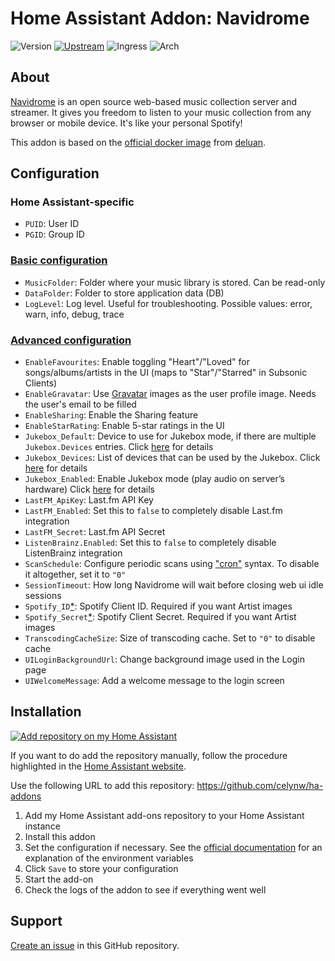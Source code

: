 # Home Assistant Addon: Navidrome

![Version](https://img.shields.io/badge/dynamic/json?label=Version&query=%24.version&url=https%3A%2F%2Fraw.githubusercontent.com%2Fcelynw%2Fha-addons%2Fmaster%2Fnavidrome%2Fconfig.json)
[![Upstream](https://img.shields.io/github/v/release/navidrome/navidrome?label=Upstream)](https://github.com/navidrome/navidrome/tree/v0.51.1)
![Ingress](https://img.shields.io/badge/dynamic/json?label=Ingress&query=%24.ingress&url=https%3A%2F%2Fraw.githubusercontent.com%2Fcelynw%2Fha-addons%2Fmaster%2Fnavidrome%2Fconfig.json)
![Arch](https://img.shields.io/badge/dynamic/json?color=success&label=Arch&query=%24.arch&url=https%3A%2F%2Fraw.githubusercontent.com%2Fcelynw%2Fha-addons%2Fmaster%2Fnavidrome%2Fconfig.json)

<!-- [![Codacy Badge](https://app.codacy.com/project/badge/Grade/9c6cf10bdbba45ecb202d7f579b5be0e)](https://www.codacy.com/gh/alexbelgium/hassio-addons/dashboard?utm_source=github.com&utm_medium=referral&utm_content=alexbelgium/hassio-addons&utm_campaign=Badge_Grade) -->
<!-- [![GitHub Super-Linter](https://img.shields.io/github/actions/workflow/status/alexbelgium/hassio-addons/weekly-supelinter.yaml?label=Lint%20code%20base)](https://github.com/alexbelgium/hassio-addons/actions/workflows/weekly-supelinter.yaml) -->
<!-- [![Builder](https://img.shields.io/github/actions/workflow/status/alexbelgium/hassio-addons/onpush_builder.yaml?label=Builder)](https://github.com/alexbelgium/hassio-addons/actions/workflows/onpush_builder.yaml) -->

## About

[Navidrome](https://github.com/navidrome/navidrome) is an open source web-based music collection server and streamer.
It gives you freedom to listen to your music collection from any browser or mobile device.
It's like your personal Spotify!

This addon is based on the [official docker image](https://hub.docker.com/r/deluan/navidrome) from [deluan](https://hub.docker.com/u/deluan).

## Configuration

### Home Assistant-specific

- `PUID`: User ID
- `PGID`: Group ID

### [Basic configuration](https://www.navidrome.org/docs/usage/configuration-options/#basic-configuration)

- `MusicFolder`: Folder where your music library is stored. Can be read-only
- `DataFolder`: Folder to store application data (DB)
- `LogLevel`: Log level. Useful for troubleshooting. Possible values: error, warn, info, debug, trace

### [Advanced configuration](https://www.navidrome.org/docs/usage/configuration-options/#advanced-configuration)

- `EnableFavourites`: Enable toggling "Heart"/"Loved" for songs/albums/artists in the UI (maps to "Star"/"Starred" in Subsonic Clients)
- `EnableGravatar`: Use [Gravatar](https://gravatar.com/) images as the user profile image. Needs the user's email to be filled
- `EnableSharing`: Enable the Sharing feature
- `EnableStarRating`: Enable 5-star ratings in the UI
- `Jukebox_Default`: Device to use for Jukebox mode, if there are multiple `Jukebox.Devices` entries. Click [here](https://www.navidrome.org/docs/usage/jukebox/#configuration) for details
- `Jukebox_Devices`: List of devices that can be used by the Jukebox. Click [here](https://www.navidrome.org/docs/usage/jukebox/#configuration) for details
- `Jukebox_Enabled`: Enable Jukebox mode (play audio on server’s hardware) Click [here](https://www.navidrome.org/docs/usage/jukebox/#configuration) for details
- `LastFM_ApiKey`: Last.fm API Key
- `LastFM_Enabled`: Set this to `false` to completely disable Last.fm integration
- `LastFM_Secret`: Last.fm API Secret
- `ListenBrainz.Enabled`: Set this to `false` to completely disable ListenBrainz integration
- `ScanSchedule`: Configure periodic scans using ["cron"](https://crontab.guru/) syntax. To disable it altogether, set it to `"0"`
- `SessionTimeout`: How long Navidrome will wait before closing web ui idle sessions
- `Spotify_ID`[*](https://www.navidrome.org/docs/usage/external-integrations/#spotify): Spotify Client ID. Required if you want Artist images
- `Spotify_Secret`[*](https://www.navidrome.org/docs/usage/external-integrations/#spotify): Spotify Client Secret. Required if you want Artist images
- `TranscodingCacheSize`: Size of transcoding cache. Set to `"0"` to disable cache
- `UILoginBackgroundUrl`: Change background image used in the Login page
- `UIWelcomeMessage`: Add a welcome message to the login screen

## Installation

[![Add repository on my Home Assistant][repository-badge]][repository-url]

If you want to do add the repository manually, follow the procedure highlighted in the [Home Assistant website](https://home-assistant.io/hassio/installing_third_party_addons).

Use the following URL to add this repository: https://github.com/celynw/ha-addons

1. Add my Home Assistant add-ons repository to your Home Assistant instance
1. Install this addon
1. Set the configuration if necessary.
   See the [official documentation](https://www.navidrome.org/docs/usage/configuration-options/) for an explanation of the environment variables
1. Click `Save` to store your configuration
1. Start the add-on
1. Check the logs of the addon to see if everything went well

## Support

[Create an issue](https://github.com/celynw/ha-addons/issues) in this GitHub repository.

[repository-badge]: https://img.shields.io/badge/Add%20repository%20to%20my-Home%20Assistant-41BDF5?logo=home-assistant&style=for-the-badge
[repository-url]: https://my.home-assistant.io/redirect/supervisor_add_addon_repository/?repository_url=https%3A%2F%2Fgithub.com%2Fcelynw%2Fha-addons
